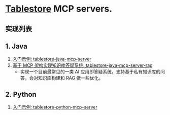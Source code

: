 
# [Tablestore](https://www.aliyun.com/product/ots) MCP servers.

## 实现列表

## 1. Java
1. [入门示例: tablestore-java-mcp-server](./tablestore-java-mcp-server/README.md)
2. [基于 MCP 架构实现知识库答疑系统: tablestore-java-mcp-server-rag](./tablestore-java-mcp-server-rag/README.md)
   - 实现一个目前最常见的一类 AI 应用即答疑系统，支持基于私有知识库的问答，会对知识库构建和 RAG 做一些优化。

## 2. Python 
1. [入门示例: tablestore-python-mcp-server](./tablestore-python-mcp-server/README.md)

